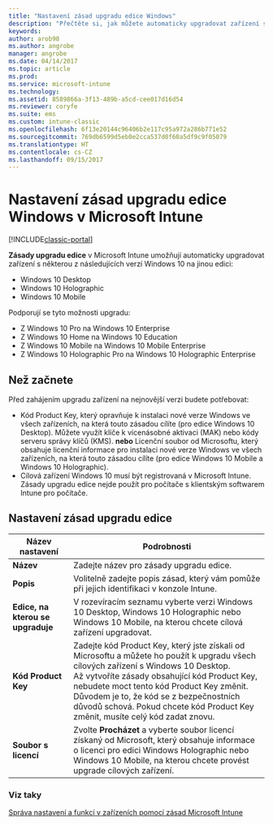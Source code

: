 ```yaml
---
title: "Nastavení zásad upgradu edice Windows"
description: "Přečtěte si, jak můžete automaticky upgradovat zařízení s Windows 10 na jinou verzi pomocí Intune."
keywords: 
author: arob98
ms.author: angrobe
manager: angrobe
ms.date: 04/14/2017
ms.topic: article
ms.prod: 
ms.service: microsoft-intune
ms.technology: 
ms.assetid: 8589866a-3f13-489b-a5cd-cee017d16d54
ms.reviewer: coryfe
ms.suite: ems
ms.custom: intune-classic
ms.openlocfilehash: 6f13e20144c96406b2e117c95a972a286b771e52
ms.sourcegitcommit: 769db6599d5eb0e2cca537d0f60a5df9c9f05079
ms.translationtype: HT
ms.contentlocale: cs-CZ
ms.lasthandoff: 09/15/2017
---
```

# <a name="windows-edition-upgrade-policy-settings-in-microsoft-intune"></a>Nastavení zásad upgradu edice Windows v Microsoft Intune

[!INCLUDE[classic-portal](../includes/classic-portal.md)]

**Zásady upgradu edice** v Microsoft Intune umožňují automaticky upgradovat zařízení s některou z následujících verzí Windows 10 na jinou edici:
* Windows 10 Desktop
* Windows 10 Holographic
* Windows 10 Mobile

Podporují se tyto možnosti upgradu:
- Z Windows 10 Pro na Windows 10 Enterprise
- Z Windows 10 Home na Windows 10 Education
- Z Windows 10 Mobile na Windows 10 Mobile Enterprise
- Z Windows 10 Holographic Pro na Windows 10 Holographic Enterprise

## <a name="before-you-start"></a>Než začnete
Před zahájením upgradu zařízení na nejnovější verzi budete potřebovat:
* Kód Product Key, který opravňuje k instalaci nové verze Windows ve všech zařízeních, na která touto zásadou cílíte (pro edice Windows 10 Desktop). Můžete využít klíče k vícenásobné aktivaci (MAK) nebo kódy serveru správy klíčů (KMS).
**nebo** Licenční soubor od Microsoftu, který obsahuje licenční informace pro instalaci nové verze Windows ve všech zařízeních, na která touto zásadou cílíte (pro edice Windows 10 Mobile a Windows 10 Holographic).
* Cílová zařízení Windows 10 musí být registrovaná v Microsoft Intune. Zásady upgradu edice nejde použít pro počítače s klientským softwarem Intune pro počítače.

## <a name="edition-upgrade-policy-settings"></a>Nastavení zásad upgradu edice

|Název nastavení|Podrobnosti|
|-|-|
|**Název**|Zadejte název pro zásady upgradu edice.|
|**Popis**|Volitelně zadejte popis zásad, který vám pomůže při jejich identifikaci v konzole Intune.
|**Edice, na kterou se upgraduje**|V rozevíracím seznamu vyberte verzi Windows 10 Desktop, Windows 10 Holographic nebo Windows 10 Mobile, na kterou chcete cílová zařízení upgradovat.
|**Kód Product Key**|Zadejte kód Product Key, který jste získali od Microsoftu a můžete ho použít k upgradu všech cílových zařízení s Windows 10 Desktop.<br>Až vytvoříte zásady obsahující kód Product Key, nebudete moct tento kód Product Key změnit. Důvodem je to, že kód se z bezpečnostních důvodů schová. Pokud chcete kód Product Key změnit, musíte celý kód zadat znovu.
|**Soubor s licencí**|Zvolte **Procházet** a vyberte soubor licencí získaný od Microsoft, který obsahuje informace o licenci pro edici Windows Holographic nebo Windows 10 Mobile, na kterou chcete provést upgrade cílových zařízení.

### <a name="see-also"></a>Viz taky
[Správa nastavení a funkcí v zařízeních pomocí zásad Microsoft Intune](manage-settings-and-features-on-your-devices-with-microsoft-intune-policies.md)
